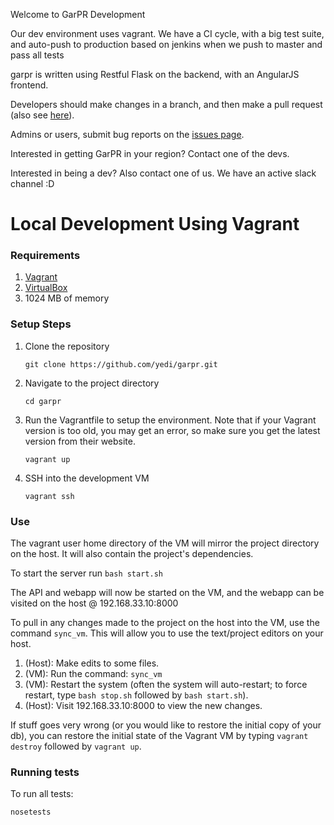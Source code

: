 Welcome to GarPR Development

Our dev environment uses vagrant. 
We have a CI cycle, with a big test suite, and auto-push to
production based on jenkins when we push to master and pass all tests

garpr is written using Restful Flask on the backend, with an AngularJS frontend.

Developers should make changes in a branch, and then make a pull request (also see [here](https://github.com/ripgarpr/garpr/blob/master/jenkins/README.md)).

Admins or users, submit bug reports on the [issues page](https://github.com/ripgarpr/garpr/issues).

Interested in getting GarPR in your region? Contact one of the devs. 

Interested in being a dev? Also contact one of us. We have an active slack channel :D

Local Development Using Vagrant
==============================
### Requirements
1. [Vagrant](https://www.vagrantup.com/downloads.html)
2. [VirtualBox](https://www.virtualbox.org/wiki/Downloads)
3. 1024 MB of memory

### Setup Steps
1. Clone the repository
	```
	git clone https://github.com/yedi/garpr.git
	```

2. Navigate to the project directory
	```
	cd garpr
	```

3. Run the Vagrantfile to setup the environment. Note that if your Vagrant version is too old, you may get an error, so make sure you get the latest version from their website.
	```
	vagrant up
	```

4. SSH into the development VM
	```
	vagrant ssh
	```

### Use
The vagrant user home directory of the VM will mirror the project directory on the host. It will also contain the project's dependencies.

To start the server run 
	```
	bash start.sh
	```

The API and webapp will now be started on the VM, and the webapp can be visited on the host @ 192.168.33.10:8000

To pull in any changes made to the project on the host into the VM, use the command `sync_vm`. This will allow you to use the text/project editors on your host.

1. (Host): Make edits to some files.
2. (VM): Run the command: `sync_vm`
3. (VM): Restart the system (often the system will auto-restart; to force restart, type `bash stop.sh` followed by `bash start.sh`). 
4. (Host): Visit 192.168.33.10:8000 to view the new changes.

If stuff goes very wrong (or you would like to restore the initial copy of your db), you can restore the initial state of the Vagrant VM by typing `vagrant destroy` followed by `vagrant up`.

### Running tests
To run all tests:
  ```
  nosetests
  ```
